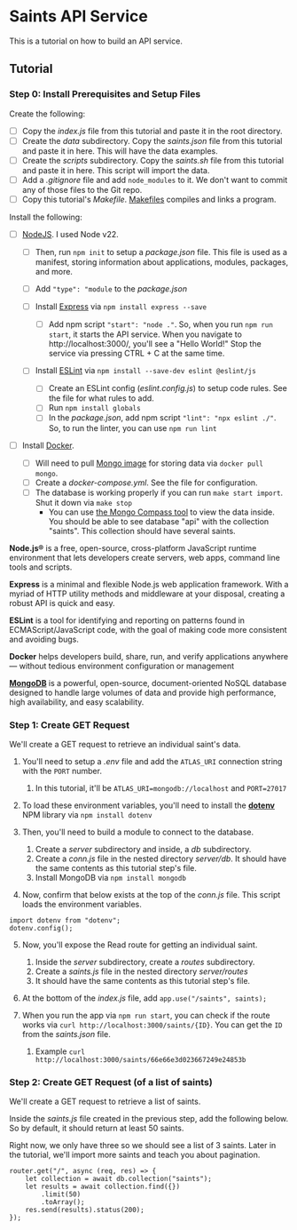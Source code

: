 # Saints API Service

This is a tutorial on how to build an API service.

## Tutorial

### Step 0: Install Prerequisites and Setup Files

Create the following:

- [ ] Copy the _index.js_ file from this tutorial and paste it in the root directory.
- [ ] Create the _data_ subdirectory. Copy the _saints.json_ file from this tutorial and paste it in here. This will have the data examples.
- [ ] Create the _scripts_ subdirectory. Copy the _saints.sh_ file from this tutorial and paste it in here. This script will import the data.
- [ ] Add a _.gitignore_ file and add `node_modules` to it. We don't want to commit any of those files to the Git repo.
- [ ] Copy this tutorial's _Makefile_. [Makefiles](https://www.gnu.org/software/make/manual/make.html#Introduction) compiles and links a program.

Install the following:

- [ ] [NodeJS](https://nodejs.org/en). I used Node v22.

  - [ ] Then, run `npm init` to setup a _package.json_ file. This file is used as a manifest, storing information about applications, modules, packages, and more.
  - [ ] Add `"type": "module` to the _package.json_

  - [ ] Install [Express](https://expressjs.com/en/starter/installing.html) via `npm install express --save`
    - [ ] Add npm script `"start": "node ."`. So, when you run `npm run start`, it starts the API service. When you navigate to http://localhost:3000/, you'll see a "Hello World!" Stop the service via pressing CTRL + C at the same time.
  - [ ] Install [ESLint](https://eslint.org/docs/latest/use/getting-started) via `npm install --save-dev eslint @eslint/js`
    - [ ] Create an ESLint config (_eslint.config.js_) to setup code rules. See the file for what rules to add.
    - [ ] Run `npm install globals`
    - [ ] In the _package.json_, add npm script `"lint": "npx eslint ./"`. So, to run the linter, you can use `npm run lint`

- [ ] Install [Docker](https://docs.docker.com/engine/install/).
  - [ ] Will need to pull [Mongo image](https://hub.docker.com/_/mongo) for storing data via `docker pull mongo`.
  - [ ] Create a _docker-compose.yml_. See the file for configuration.
  - [ ] The database is working properly if you can run `make start import`. Shut it down via `make stop`
    - You can use [the Mongo Compass tool](https://www.mongodb.com/try/download/compass) to view the data inside. You should be able to see database "api" with the collection "saints". This collection should have several saints.

**Node.js®** is a free, open-source, cross-platform JavaScript runtime environment that lets developers create servers, web apps, command line tools and scripts.

**Express** is a minimal and flexible Node.js web application framework. With a myriad of HTTP utility methods and middleware at your disposal, creating a robust API is quick and easy.

**ESLint** is a tool for identifying and reporting on patterns found in ECMAScript/JavaScript code, with the goal of making code more consistent and avoiding bugs.

**Docker** helps developers build, share, run, and verify applications anywhere — without tedious environment configuration or management

**[MongoDB](https://www.mongodb.com/)** is a powerful, open-source, document-oriented NoSQL database designed to handle large volumes of data and provide high performance, high availability, and easy scalability.

### Step 1: Create GET Request

We'll create a GET request to retrieve an individual saint's data.

1. You'll need to setup a _.env_ file and add the `ATLAS_URI` connection string with the `PORT` number.
   1. In this tutorial, it'll be `ATLAS_URI=mongodb://localhost` and `PORT=27017`
2. To load these environment variables, you'll need to install the **[dotenv](https://www.npmjs.com/package/dotenv)** NPM library via `npm install dotenv`

3. Then, you'll need to build a module to connect to the database.

   1. Create a _server_ subdirectory and inside, a _db_ subdirectory.
   2. Create a _conn.js_ file in the nested directory _server/db_. It should have the same contents as this tutorial step's file.
   3. Install MongoDB via `npm install mongodb`

4. Now, confirm that below exists at the top of the _conn.js_ file. This script loads the environment variables.

```
import dotenv from "dotenv";
dotenv.config();
```

5. Now, you'll expose the Read route for getting an individual saint.

   1. Inside the _server_ subdirectory, create a _routes_ subdirectory.
   2. Create a _saints.js_ file in the nested directory _server/routes_
   3. It should have the same contents as this tutorial step's file.

6. At the bottom of the _index.js_ file, add `app.use("/saints", saints);`

7. When you run the app via `npm run start`, you can check if the route works via `curl http://localhost:3000/saints/{ID}`. You can get the `ID` from the _saints.json_ file.
   1. Example `curl http://localhost:3000/saints/66e66e3d023667249e24853b`

### Step 2: Create GET Request (of a list of saints)

We'll create a GET request to retrieve a list of saints.

Inside the _saints.js_ file created in the previous step, add the following below. So by default, it should return at least 50 saints.

Right now, we only have three so we should see a list of 3 saints. Later in the tutorial, we'll import more saints and teach you about pagination.

```
router.get("/", async (req, res) => {
    let collection = await db.collection("saints");
    let results = await collection.find({})
        .limit(50)
        .toArray();
    res.send(results).status(200);
});
```
